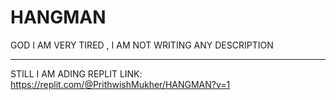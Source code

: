 # HANGMAN
GOD I AM VERY TIRED , I AM NOT WRITING ANY DESCRIPTION
________________________________________________________
STILL I AM ADING REPLIT LINK: https://replit.com/@PrithwishMukher/HANGMAN?v=1
